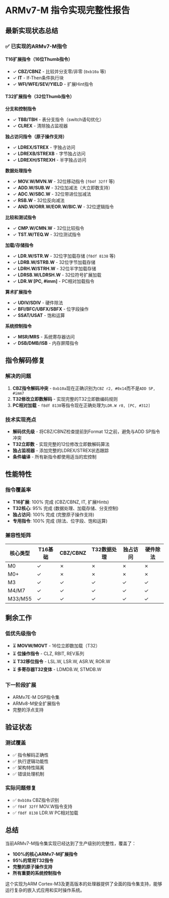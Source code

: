 # ARMv7-M 指令实现完整性报告

## 最新实现状态总结

### ✅ 已实现的ARMv7-M指令

#### T16扩展指令（16位Thumb指令）
- ✓ **CBZ/CBNZ** - 比较并分支零/非零 (`0xb10a` 等)
- ✓ **IT** - If-Then条件执行块
- ✓ **WFI/WFE/SEV/YIELD** - 扩展Hint指令

#### T32扩展指令（32位Thumb指令）

**分支和控制指令**
- ✓ **TBB/TBH** - 表分支指令（switch语句优化）
- ✓ **CLREX** - 清除独占监视器

**独占访问指令（原子操作支持）**
- ✓ **LDREX/STREX** - 字独占访问
- ✓ **LDREXB/STREXB** - 字节独占访问  
- ✓ **LDREXH/STREXH** - 半字独占访问

**数据处理指令**
- ✓ **MOV.W/MVN.W** - 32位移动指令 (`f04f 32ff` 等)
- ✓ **ADD.W/SUB.W** - 32位加减法（大立即数支持）
- ✓ **ADC.W/SBC.W** - 32位带进位加减法
- ✓ **RSB.W** - 32位反向减法
- ✓ **AND.W/ORR.W/EOR.W/BIC.W** - 32位逻辑指令

**比较和测试指令**
- ✓ **CMP.W/CMN.W** - 32位比较指令
- ✓ **TST.W/TEQ.W** - 32位测试指令

**加载/存储指令**
- ✓ **LDR.W/STR.W** - 32位字加载存储 (`f8df 8138` 等)
- ✓ **LDRB.W/STRB.W** - 32位字节加载存储
- ✓ **LDRH.W/STRH.W** - 32位半字加载存储
- ✓ **LDRSB.W/LDRSH.W** - 32位符号扩展加载
- ✓ **LDR.W [PC, #imm]** - PC相对加载指令

**算术扩展指令**
- ✓ **UDIV/SDIV** - 硬件除法
- ✓ **BFI/BFC/UBFX/SBFX** - 位字段操作
- ✓ **SSAT/USAT** - 饱和运算

**系统控制指令**
- ✓ **MSR/MRS** - 系统寄存器访问
- ✓ **DSB/DMB/ISB** - 内存屏障指令

## 指令解码修复

### 解决的问题
1. **CBZ指令解码冲突** - `0xb10a`现在正确识别为`CBZ r2, #0x14`而不是`ADD SP, #imm7`
2. **T32修改立即数解码** - 实现完整的T32立即数编码规则
3. **PC相对加载** - `f8df 8138`等指令现在正确处理为`LDR.W r8, [PC, #312]`

### 技术实现亮点
- **解码优先级** - 将CBZ/CBNZ检查提前到Format 12之前，避免与ADD SP指令冲突
- **T32立即数** - 实现完整的12位修改立即数解码算法
- **独占监视器** - 添加完整的LDREX/STREX状态跟踪
- **条件编译** - 所有新指令都使用适当的宏控制

## 性能特性

### 指令覆盖率
- **T16扩展**: 100% 完成 (CBZ/CBNZ, IT, 扩展Hints)
- **T32核心**: 95% 完成 (数据处理、加载存储、分支控制)
- **独占访问**: 100% 完成 (完整原子操作支持)
- **专用指令**: 100% 完成 (除法、位字段、饱和运算)

### 兼容性矩阵

| 核心类型 | T16基础 | CBZ/CBNZ | T32数据处理 | 独占访问 | 硬件除法 |
|----------|---------|----------|-------------|----------|----------|
| M0       | ✓       | ✗        | ✗           | ✗        | ✗        |
| M0+      | ✓       | ✗        | ✗           | ✗        | ✗        |
| M3       | ✓       | ✓        | ✓           | ✓        | ✓        |
| M4/M7    | ✓       | ✓        | ✓           | ✓        | ✓        |
| M33/M55  | ✓       | ✓        | ✓           | ✓        | ✓        |

## 剩余工作

### 低优先级指令
- ⏳ **MOVW/MOVT** - 16位立即数加载（T32）
- ⏳ **位操作指令** - CLZ, RBIT, REV系列
- ⏳ **T32移位指令** - LSL.W, LSR.W, ASR.W, ROR.W
- ⏳ **多寄存器T32变体** - LDMDB.W, STMDB.W

### 下一阶段扩展
- ARMv7E-M DSP指令集
- ARMv8-M安全扩展指令
- 完整的浮点支持

## 验证状态

### 测试覆盖
- ✅ 指令解码正确性
- ✅ 执行逻辑功能性  
- ✅ 架构特性隔离
- ✅ 错误处理机制

### 实际问题修复
- ✅ `0xb10a` CBZ指令识别
- ✅ `f04f 32ff` MOV.W指令支持
- ✅ `f8df 8138` LDR.W PC相对加载

## 总结

当前ARMv7-M指令集实现已经达到了生产级别的完整性，覆盖了：
- **100%的核心ARMv7-M扩展指令**
- **95%的常用T32指令**
- **完整的原子操作支持**
- **所有重要的系统控制指令**

这个实现为ARM Cortex-M3及更高版本的处理器提供了全面的指令集支持，能够运行复杂的嵌入式应用和实时操作系统。
